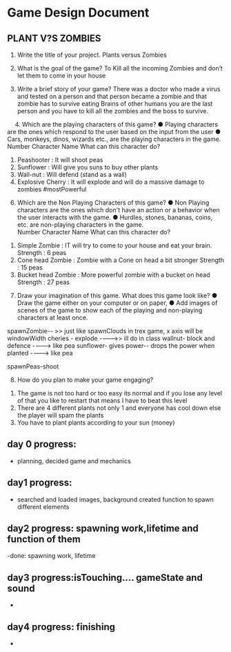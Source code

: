 # Game Design Document
## PLANT V?S ZOMBIES


1.	Write the title of your project.
Plants versus Zombies 


2.	What is the goal of the game? 
To Kill all the incoming Zombies and don’t let them to come in your house


3.	Write a brief story of your game?
There was a doctor who made a virus and tested on a person and that person became a zombie and that zombie has to survive eating Brains of other humans you are the last person and you have to kill all the zombies and the boss to survive.

 
4.	Which are the playing characters of this game? 
●	Playing characters are the ones which respond to the user based on the input from the user
●	Cars, monkeys, dinos, wizards etc., are the playing characters in the game.  
Number	Character Name	What can this character do? 
1)	Peashooter :	It will shoot peas
2)	Sunflower :	Will give you suns to buy other plants
3)	Wall-nut : Will defend (stand as a wall)
4)	Explosive Cherry : It will explode and will do a massive damage to zombies #mostPowerful

6.	Which are the Non Playing Characters of this game?
●	Non Playing characters are the ones which don't have an action or a behavior when the user interacts with the game.
●	Hurdles, stones, bananas, coins, etc. are non-playing characters in the game.   
Number	Character Name	What can this character do? 

1)	Simple Zombie : IT will try to come to your house and eat your brain.
Strength : 6 peas
2)	Cone head Zombie : Zombie with a Cone on head a bit stronger
Strength : 15 peas
3)	Bucket head Zombie : More powerful zombie with a bucket on head
Strength : 27 peas



7. Draw your imagination of this game. What does this game look like?
●	Draw the game either on your computer or on paper, 
●	Add images of scenes of the game to show each of the playing and non-playing characters at least once.  

spawnZombie-- >> just like spawnClouds in trex game, x axis will be windowWidth
cheries - explode ---->> ill do in class
wallnut- block and defence ----> like pea
sunflower- gives power-- drops the power when planted ----> like pea

spawnPeas-shoot


8. How do you plan to make your game engaging? 

1)	The game is not too hard or too easy its normal and if you lose any level of that you like to restart that means I have to beat this level
2)	There are 4 different plants not only 1 and everyone has cool down else the player will spam the plants 
3)	You have to plant plants according to your sun (money) 


## day 0 progress:
- planning, decided game and mechanics

## day1 progress:
- searched and loaded images, background created function to spawn different elements

## day2 progress: spawning work,lifetime and function of them 
-done: spawning work, lifetime 

## day3 progress:isTouching.... gameState and sound
-

## day4 progress: finishing
-


